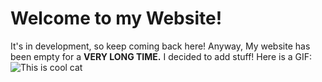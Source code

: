 # Welcome to my Website!
It's in development, so keep coming back here!
Anyway, My website has been empty for a **VERY LONG TIME.**
I decided to add stuff!
Here is a  GIF:
![This is cool cat](https://media.giphy.com/media/vFKqnCdLPNOKc/giphy.gif)
